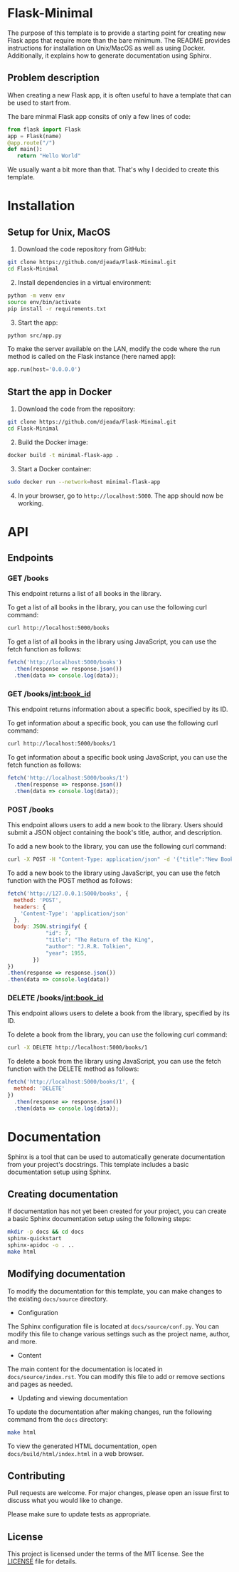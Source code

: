 # Flask-Minimal

The purpose of this template is to provide a starting point for creating new Flask apps that require more than the bare minimum. The README provides instructions for installation on Unix/MacOS as well as using Docker. Additionally, it explains how to generate documentation using Sphinx. 

## Problem description

When creating a new Flask app, it is often useful to have a template that can be used to start from. 

The bare minmal Flask app consits of only a few lines of code:

 ```Python
from flask import Flask
app = Flask(name)
@app.route("/")
def main():
    return "Hello World"
```  

We usually want a bit more than that. That's why I decided to create this template.

# Installation

## Setup for Unix, MacOS

1. Download the code repository from GitHub:
    
```Bash
git clone https://github.com/djeada/Flask-Minimal.git
cd Flask-Minimal
```

2. Install dependencies in a virtual environment:

```Bash
python -m venv env
source env/bin/activate
pip install -r requirements.txt
```

3. Start the app:

```Bash
python src/app.py
```

To make the server available on the LAN, modify the code where the run method is called on the Flask instance (here named app):

```Python
app.run(host='0.0.0.0')
```

##  Start the app in Docker

1. Download the code from the repository:
    
```Bash
git clone https://github.com/djeada/Flask-Minimal.git
cd Flask-Minimal
```

2. Build the Docker image:
    
```Bash
docker build -t minimal-flask-app .
```

3. Start a Docker container:

```Bash
sudo docker run --network=host minimal-flask-app
```

4. In your browser, go to `http://localhost:5000`. The app should now be working.

# API

## Endpoints

### GET /books
This endpoint returns a list of all books in the library.

To get a list of all books in the library, you can use the following curl command:

```Bash
curl http://localhost:5000/books
```

To get a list of all books in the library using JavaScript, you can use the fetch function as follows:

```javascript
fetch('http://localhost:5000/books')
  .then(response => response.json())
  .then(data => console.log(data));
```

### GET /books/<int:book_id>
This endpoint returns information about a specific book, specified by its ID.

To get information about a specific book, you can use the following curl command:

```Bash
curl http://localhost:5000/books/1
```

To get information about a specific book using JavaScript, you can use the fetch function as follows:

```javascript
fetch('http://localhost:5000/books/1')
  .then(response => response.json())
  .then(data => console.log(data));
```

### POST /books
This endpoint allows users to add a new book to the library. Users should submit a JSON object containing the book's title, author, and description.

To add a new book to the library, you can use the following curl command:

```Bash
curl -X POST -H "Content-Type: application/json" -d '{"title":"New Book", "author":"Author Name", "description":"Book Description"}' http://localhost:5000/books
```

To add a new book to the library using JavaScript, you can use the fetch function with the POST method as follows:

```javascript
fetch('http://127.0.0.1:5000/books', {
  method: 'POST',
  headers: {
    'Content-Type': 'application/json'
  },
  body: JSON.stringify( {
            "id": 7,
            "title": "The Return of the King",
            "author": "J.R.R. Tolkien",
            "year": 1955,
        })
})
.then(response => response.json())
.then(data => console.log(data))
```

### DELETE /books/<int:book_id>
This endpoint allows users to delete a book from the library, specified by its ID.

To delete a book from the library, you can use the following curl command:

```Bash
curl -X DELETE http://localhost:5000/books/1
```

To delete a book from the library using JavaScript, you can use the fetch function with the DELETE method as follows:

```javascript
fetch('http://localhost:5000/books/1', {
  method: 'DELETE'
})
  .then(response => response.json())
  .then(data => console.log(data));
```

# Documentation

Sphinx is a tool that can be used to automatically generate documentation from your project's docstrings. This template includes a basic documentation setup using Sphinx.

## Creating documentation

If documentation has not yet been created for your project, you can create a basic Sphinx documentation setup using the following steps:

```Bash
mkdir -p docs && cd docs
sphinx-quickstart
sphinx-apidoc -o . ..
make html
```

## Modifying documentation

To modify the documentation for this template, you can make changes to the existing `docs/source` directory.

* Configuration

The Sphinx configuration file is located at `docs/source/conf.py`. You can modify this file to change various settings such as the project name, author, and more.

* Content

The main content for the documentation is located in `docs/source/index.rst`. You can modify this file to add or remove sections and pages as needed.

* Updating and viewing documentation

To update the documentation after making changes, run the following command from the `docs` directory:

```Bash
make html
```

To view the generated HTML documentation, open `docs/build/html/index.html` in a web browser.

## Contributing
Pull requests are welcome. For major changes, please open an issue first to discuss what you would like to change.

Please make sure to update tests as appropriate.

## License
This project is licensed under the terms of the MIT license. See the [LICENSE](https://choosealicense.com/licenses/mit/) file for details.
